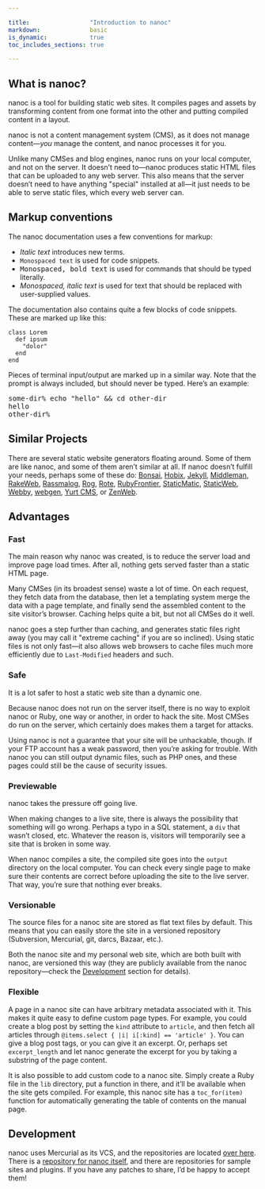 ```yaml
---

title:                 "Introduction to nanoc"
markdown:              basic
is_dynamic:            true
toc_includes_sections: true

---
```


What is nanoc?
--------------

nanoc is a tool for building static web sites. It compiles pages and assets by transforming content from one format into the other and putting compiled content in a layout.

nanoc is not a content management system (CMS), as it does not manage content—*you* manage the content, and nanoc processes it for you.

Unlike many CMSes and blog engines, nanoc runs on your local computer, and not on the server. It doesn’t need to—nanoc produces static HTML files that can be uploaded to any web server. This also means that the server doesn’t need to have anything "special" installed at all—it just needs to be able to serve static files, which every web server can.

Markup conventions
------------------

The nanoc documentation uses a few conventions for markup:

* <i>Italic text</i> introduces new terms.
* <code>Monospaced text</code> is used for code snippets.
* <kbd>Monospaced, bold text</kbd> is used for commands that should be typed literally.
* <var>Monospaced, italic text</var> is used for text that should be replaced with user-supplied values.

The documentation also contains quite a few blocks of code snippets. These are marked up like this:

<pre title="Title of the snippet"><code class="lang-ruby">class Lorem
  def ipsum
    "dolor"
  end
end</code></pre>

Pieces of terminal input/output are marked up in a similar way. Note that the prompt is always included, but should never be typed. Here’s an example:

<pre title="Title of the snippet"><span class="prompt">some-dir%</span> <kbd>echo "hello" &amp;&amp; cd other-dir</kbd>
hello
<span class="prompt">other-dir%</span></pre>

Similar Projects
----------------

There are several static website generators floating around. Some of them are like nanoc, and some of them aren’t similar at all. If nanoc doesn’t fulfill your needs, perhaps some of these do: [Bonsai](http://tinytree.info/), [Hobix](http://hobix.com/), [Jekyll](http://github.com/mojombo/jekyll), [Middleman](http://github.com/tdreyno/middleman), [RakeWeb](http://rubyforge.org/projects/rakeweb/), [Rassmalog](http://rassmalog.rubyforge.org/), [Rog](http://rog.rubyforge.org/), [Rote](http://rote.rubyforge.org/), [RubyFrontier](http://www.apeth.com/RubyFrontierDocs/default.html), [StaticMatic](http://rubyforge.org/projects/staticmatic/), [StaticWeb](http://staticweb.rubyforge.org/), [Webby](http://webby.rubyforge.org/), [webgen](http://webgen.rubyforge.org/), [Yurt CMS](http://yurtcms.roberthahn.ca/), or [ZenWeb](http://www.zenspider.com/ZSS/Products/ZenWeb/).

Advantages
----------

### Fast

The main reason why nanoc was created, is to reduce the server load and improve page load times. After all, nothing gets served faster than a static HTML page.

Many CMSes (in its broadest sense) waste a lot of time. On each request, they fetch data from the database, then let a templating system merge the data with a page template, and finally send the assembled content to the site visitor’s browser. Caching helps quite a bit, but not all CMSes do it well.

nanoc goes a step further than caching, and generates static files right away (you may call it "extreme caching" if you are so inclined). Using static files is not only fast—it also allows web browsers to cache files much more efficiently due to `Last-Modified` headers and such.

### Safe

It is a lot safer to host a static web site than a dynamic one.

Because nanoc does not run on the server itself, there is no way to exploit nanoc or Ruby, one way or another, in order to hack the site. Most CMSes do run on the server, which certainly does makes them a target for attacks.

Using nanoc is not a guarantee that your site will be unhackable, though. If your FTP account has a weak password, then you’re asking for trouble. With nanoc you can still output dynamic files, such as PHP ones, and these pages could still be the cause of security issues.

### Previewable

nanoc takes the pressure off going live.

When making changes to a live site, there is always the possibility that something will go wrong. Perhaps a typo in a SQL statement, a `div` that wasn’t closed, etc. Whatever the reason is, visitors will temporarily see a site that is broken in some way.

When nanoc compiles a site, the compiled site goes into the `output` directory on the local computer. You can check every single page to make sure their contents are correct before uploading the site to the live server. That way, you’re sure that nothing ever breaks.

### Versionable

The source files for a nanoc site are stored as flat text files by default. This means that you can easily store the site in a versioned repository (Subversion, Mercurial, git, darcs, Bazaar, etc.).

Both the nanoc site and my personal web site, which are both built with nanoc, are versioned this way (they are publicly available from the nanoc repository—check the [Development](#development) section for details).

### Flexible

A page in a nanoc site can have arbitrary metadata associated with it. This makes it quite easy to define custom page types. For example, you could create a blog post by setting the `kind` attribute to `article`, and then fetch all articles through `@items.select { |i| i[:kind] == 'article' }`. You can give a blog post tags, or you can give it an excerpt. Or, perhaps set `excerpt_length` and let nanoc generate the excerpt for you by taking a substring of the page content.

It is also possible to add custom code to a nanoc site. Simply create a Ruby file in the `lib` directory, put a function in there, and it’ll be available when the site gets compiled. For example, this nanoc site has a `toc_for(item)` function for automatically generating the table of contents on the manual page.

Development
-----------

nanoc uses Mercurial as its VCS, and the repositories are located [over here](http://projects.stoneship.org/hg/). There is a [repository for nanoc itself](http://projects.stoneship.org/hg/nanoc), and there are repositories for sample sites and plugins. If you have any patches to share, I’d be happy to accept them!
